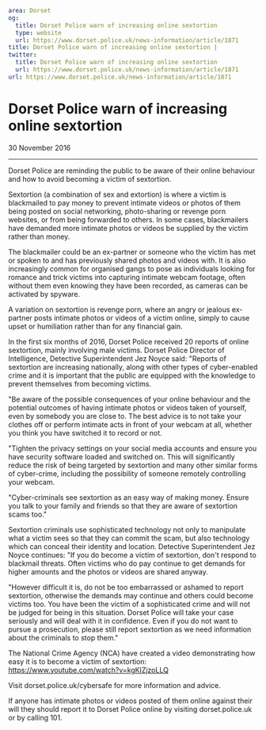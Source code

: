 ```yaml
area: Dorset
og:
  title: Dorset Police warn of increasing online sextortion
  type: website
  url: https://www.dorset.police.uk/news-information/article/1871
title: Dorset Police warn of increasing online sextortion |
twitter:
  title: Dorset Police warn of increasing online sextortion
  url: https://www.dorset.police.uk/news-information/article/1871
url: https://www.dorset.police.uk/news-information/article/1871
```

# Dorset Police warn of increasing online sextortion

30 November 2016

* * *

Dorset Police are reminding the public to be aware of their online behaviour and how to avoid becoming a victim of sextortion.

Sextortion (a combination of sex and extortion) is where a victim is blackmailed to pay money to prevent intimate videos or photos of them being posted on social networking, photo-sharing or revenge porn websites, or from being forwarded to others. In some cases, blackmailers have demanded more intimate photos or videos be supplied by the victim rather than money.

The blackmailer could be an ex-partner or someone who the victim has met or spoken to and has previously shared photos and videos with. It is also increasingly common for organised gangs to pose as individuals looking for romance and trick victims into capturing intimate webcam footage, often without them even knowing they have been recorded, as cameras can be activated by spyware.

A variation on sextortion is revenge porn, where an angry or jealous ex-partner posts intimate photos or videos of a victim online, simply to cause upset or humiliation rather than for any financial gain.

In the first six months of 2016, Dorset Police received 20 reports of online sextortion, mainly involving male victims. Dorset Police Director of Intelligence, Detective Superintendent Jez Noyce said: "Reports of sextortion are increasing nationally, along with other types of cyber-enabled crime and it is important that the public are equipped with the knowledge to prevent themselves from becoming victims.

"Be aware of the possible consequences of your online behaviour and the potential outcomes of having intimate photos or videos taken of yourself, even by somebody you are close to. The best advice is to not take your clothes off or perform intimate acts in front of your webcam at all, whether you think you have switched it to record or not.

"Tighten the privacy settings on your social media accounts and ensure you have security software loaded and switched on. This will significantly reduce the risk of being targeted by sextortion and many other similar forms of cyber-crime, including the possibility of someone remotely controlling your webcam.

"Cyber-criminals see sextortion as an easy way of making money. Ensure you talk to your family and friends so that they are aware of sextortion scams too."

Sextortion criminals use sophisticated technology not only to manipulate what a victim sees so that they can commit the scam, but also technology which can conceal their identity and location. Detective Superintendent Jez Noyce continues: "If you do become a victim of sextortion, don't respond to blackmail threats. Often victims who do pay continue to get demands for higher amounts and the photos or videos are shared anyway.

"However difficult it is, do not be too embarrassed or ashamed to report sextortion, otherwise the demands may continue and others could become victims too. You have been the victim of a sophisticated crime and will not be judged for being in this situation. Dorset Police will take your case seriously and will deal with it in confidence. Even if you do not want to pursue a prosecution, please still report sextortion as we need information about the criminals to stop them."

The National Crime Agency (NCA) have created a video demonstrating how easy it is to become a victim of sextortion: https://www.youtube.com/watch?v=kgKIZjzoLLQ

Visit dorset.police.uk/cybersafe for more information and advice.

If anyone has intimate photos or videos posted of them online against their will they should report it to Dorset Police online by visiting dorset.police.uk or by calling 101.
